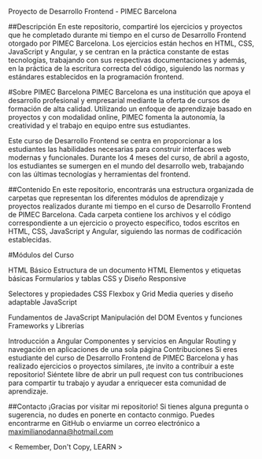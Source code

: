Proyecto de Desarrollo Frontend - PIMEC Barcelona


##Descripción
En este repositorio, compartiré los ejercicios y proyectos que he completado durante mi tiempo en el curso de Desarrollo Frontend otorgado por PIMEC Barcelona. Los ejercicios están hechos en HTML, CSS, JavaScript y Angular, y se centran en la práctica constante de estas tecnologías, trabajando con sus respectivas documentaciones y además, en la práctica de la escritura correcta del código, siguiendo las normas y estándares establecidos en la programación frontend.

#Sobre PIMEC Barcelona
PIMEC Barcelona es una institución que apoya el desarrollo profesional y empresarial mediante la oferta de cursos de formación de alta calidad. Utilizando un enfoque de aprendizaje basado en proyectos y con modalidad online, PIMEC fomenta la autonomía, la creatividad y el trabajo en equipo entre sus estudiantes.

Este curso de Desarrollo Frontend se centra en proporcionar a los estudiantes las habilidades necesarias para construir interfaces web modernas y funcionales. Durante los 4 meses del curso, de abril a agosto, los estudiantes se sumergen en el mundo del desarrollo web, trabajando con las últimas tecnologías y herramientas del frontend.

##Contenido
En este repositorio, encontrarás una estructura organizada de carpetas que representan los diferentes módulos de aprendizaje y proyectos realizados durante mi tiempo en el curso de Desarrollo Frontend de PIMEC Barcelona. Cada carpeta contiene los archivos y el código correspondiente a un ejercicio o proyecto específico, todos escritos en HTML, CSS, JavaScript y Angular, siguiendo las normas de codificación establecidas.

#Módulos del Curso

HTML Básico
Estructura de un documento HTML
Elementos y etiquetas básicas
Formularios y tablas
CSS y Diseño Responsive

Selectores y propiedades CSS
Flexbox y Grid
Media queries y diseño adaptable
JavaScript

Fundamentos de JavaScript
Manipulación del DOM
Eventos y funciones
Frameworks y Librerías

Introducción a Angular
Componentes y servicios en Angular
Routing y navegación en aplicaciones de una sola página
Contribuciones
Si eres estudiante del curso de Desarrollo Frontend de PIMEC Barcelona y has realizado ejercicios o proyectos similares, ¡te invito a contribuir a este repositorio! Siéntete libre de abrir un pull request con tus contribuciones para compartir tu trabajo y ayudar a enriquecer esta comunidad de aprendizaje.

##Contacto
¡Gracias por visitar mi repositorio! Si tienes alguna pregunta o sugerencia, no dudes en ponerte en contacto conmigo. Puedes encontrarme en GitHub o enviarme un correo electrónico a maximilianodanna@hotmail.com

< Remember, Don't Copy, LEARN >
